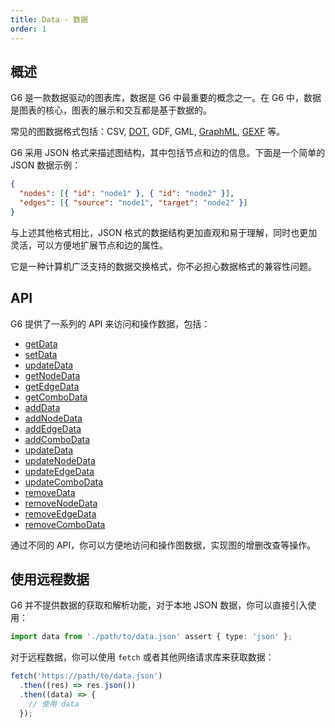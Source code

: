 ```yaml
---
title: Data - 数据
order: 1
---
```


## 概述

G6 是一款数据驱动的图表库，数据是 G6 中最重要的概念之一。在 G6 中，数据是图表的核心，图表的展示和交互都是基于数据的。

常见的图数据格式包括：CSV, [DOT](https://graphviz.org/doc/info/lang.html), GDF, GML, [GraphML](http://graphml.graphdrawing.org/), [GEXF](https://gexf.net/) 等。

G6 采用 JSON 格式来描述图结构，其中包括节点和边的信息。下面是一个简单的 JSON 数据示例：

```json
{
  "nodes": [{ "id": "node1" }, { "id": "node2" }],
  "edges": [{ "source": "node1", "target": "node2" }]
}
```

与上述其他格式相比，JSON 格式的数据结构更加直观和易于理解，同时也更加灵活，可以方便地扩展节点和边的属性。

它是一种计算机广泛支持的数据交换格式，你不必担心数据格式的兼容性问题。

## API

G6 提供了一系列的 API 来访问和操作数据，包括：

- [getData](/api/graph/method#getData)
- [setData](/api/graph/method#setData)
- [updateData](/api/graph/method#updateData)
- [getNodeData](/api/graph/method#getNodeData)
- [getEdgeData](/api/graph/method#getEdgeData)
- [getComboData](/api/graph/method#getComboData)
- [addData](/api/graph/method#addData)
- [addNodeData](/api/graph/method#addNodeData)
- [addEdgeData](/api/graph/method#addEdgeData)
- [addComboData](/api/graph/method#addComboData)
- [updateData](/api/graph/method#updateData)
- [updateNodeData](/api/graph/method#updateNodeData)
- [updateEdgeData](/api/graph/method#updateEdgeData)
- [updateComboData](/api/graph/method#updateComboData)
- [removeData](/api/graph/method#removeData)
- [removeNodeData](/api/graph/method#removeNodeData)
- [removeEdgeData](/api/graph/method#removeEdgeData)
- [removeComboData](/api/graph/method#removeComboData)

通过不同的 API，你可以方便地访问和操作图数据，实现图的增删改查等操作。

## 使用远程数据

G6 并不提供数据的获取和解析功能，对于本地 JSON 数据，你可以直接引入使用：

```ts
import data from './path/to/data.json' assert { type: 'json' };
```

对于远程数据，你可以使用 `fetch` 或者其他网络请求库来获取数据：

```ts
fetch('https://path/to/data.json')
  .then((res) => res.json())
  .then((data) => {
    // 使用 data
  });
```
